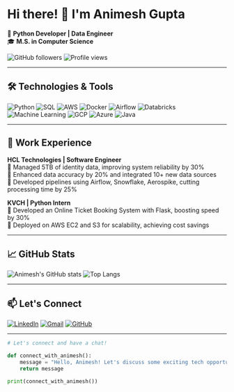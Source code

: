 # Hi there! 👋 I'm Animesh Gupta

🚀 **Python Developer | Data Engineer**  
🎓 **M.S. in Computer Science**

![GitHub followers](https://img.shields.io/github/followers/animeshg27?label=Follow&style=social)
![Profile views](https://komarev.com/ghpvc/?username=animeshg27&color=blueviolet)

---

## 🛠️ Technologies & Tools

![Python](https://img.shields.io/badge/-Python-333?style=flat&logo=python)
![SQL](https://img.shields.io/badge/-SQL-333?style=flat&logo=postgresql)
![AWS](https://img.shields.io/badge/-AWS-333?style=flat&logo=amazon-aws)
![Docker](https://img.shields.io/badge/-Docker-333?style=flat&logo=docker)
![Airflow](https://img.shields.io/badge/-Airflow-333?style=flat&logo=apache-airflow)
![Databricks](https://img.shields.io/badge/-Databricks-333?style=flat&logo=databricks)
![Machine Learning](https://img.shields.io/badge/-Machine%20Learning-333?style=flat&logo=scikit-learn)
![GCP](https://img.shields.io/badge/-GCP-333?style=flat&logo=google-cloud)
![Azure](https://img.shields.io/badge/-Azure-333?style=flat&logo=microsoft-azure)
![Java](https://img.shields.io/badge/-Java-333?style=flat&logo=java)

---

## 💼 Work Experience

**HCL Technologies | Software Engineer**  
🔸 Managed 5TB of identity data, improving system reliability by 30%  
🔸 Enhanced data accuracy by 20% and integrated 10+ new data sources  
🔸 Developed pipelines using Airflow, Snowflake, Aerospike, cutting processing time by 25%

**KVCH | Python Intern**  
🔸 Developed an Online Ticket Booking System with Flask, boosting speed by 30%  
🔸 Deployed on AWS EC2 and S3 for scalability, achieving cost savings

---

## 📈 GitHub Stats

![Animesh's GitHub stats](https://github-readme-stats.vercel.app/api?username=animeshg27&show_icons=true&theme=radical)
![Top Langs](https://github-readme-stats.vercel.app/api/top-langs/?username=animeshg27&layout=compact&theme=radical)

---

## 📫 Let's Connect

[![LinkedIn](https://img.shields.io/badge/LinkedIn-blue?style=flat&logo=linkedin)](https://linkedin.com/in/animeshgupta27)
[![Gmail](https://img.shields.io/badge/Gmail-red?style=flat&logo=gmail)](mailto:animeshg027@gmail.com)
[![GitHub](https://img.shields.io/badge/GitHub-333?style=flat&logo=github)](https://github.com/animeshg27)

---

```python
# Let's connect and have a chat!

def connect_with_animesh():
    message = "Hello, Animesh! Let's discuss some exciting tech opportunities."
    return message

print(connect_with_animesh())
